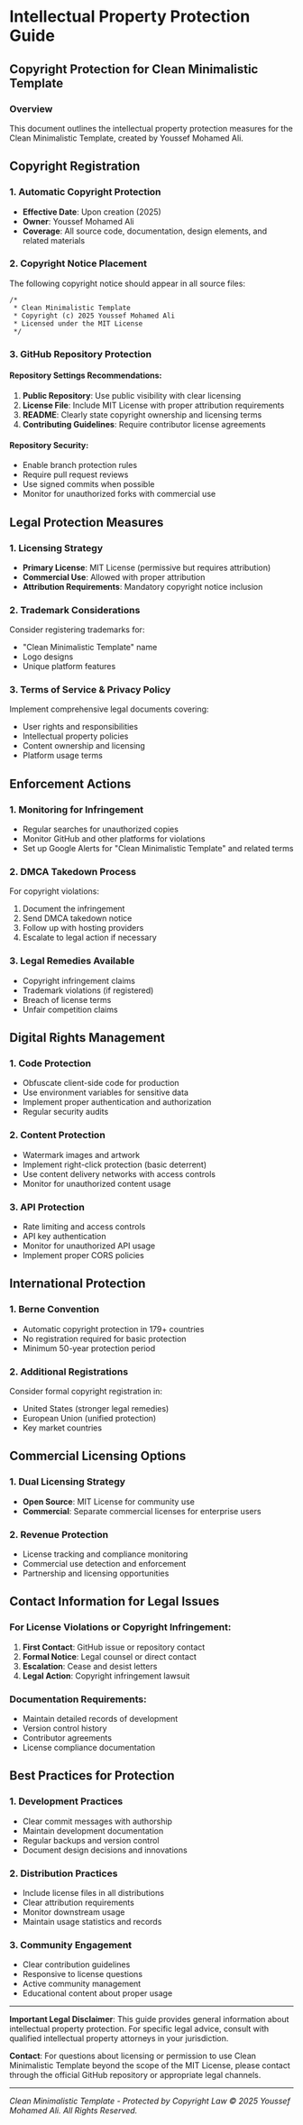 # Intellectual Property Protection Guide

## Copyright Protection for Clean Minimalistic Template

### Overview
This document outlines the intellectual property protection measures for the Clean Minimalistic Template, created by Youssef Mohamed Ali.

## Copyright Registration

### 1. Automatic Copyright Protection
- **Effective Date**: Upon creation (2025)
- **Owner**: Youssef Mohamed Ali
- **Coverage**: All source code, documentation, design elements, and related materials

### 2. Copyright Notice Placement
The following copyright notice should appear in all source files:

```
/*
 * Clean Minimalistic Template
 * Copyright (c) 2025 Youssef Mohamed Ali
 * Licensed under the MIT License
 */
```

### 3. GitHub Repository Protection

#### Repository Settings Recommendations:
1. **Public Repository**: Use public visibility with clear licensing
2. **License File**: Include MIT License with proper attribution requirements
3. **README**: Clearly state copyright ownership and licensing terms
4. **Contributing Guidelines**: Require contributor license agreements

#### Repository Security:
- Enable branch protection rules
- Require pull request reviews
- Use signed commits when possible
- Monitor for unauthorized forks with commercial use

## Legal Protection Measures

### 1. Licensing Strategy
- **Primary License**: MIT License (permissive but requires attribution)
- **Commercial Use**: Allowed with proper attribution
- **Attribution Requirements**: Mandatory copyright notice inclusion

### 2. Trademark Considerations
Consider registering trademarks for:
- "Clean Minimalistic Template" name
- Logo designs
- Unique platform features

### 3. Terms of Service & Privacy Policy
Implement comprehensive legal documents covering:
- User rights and responsibilities
- Intellectual property policies
- Content ownership and licensing
- Platform usage terms

## Enforcement Actions

### 1. Monitoring for Infringement
- Regular searches for unauthorized copies
- Monitor GitHub and other platforms for violations
- Set up Google Alerts for "Clean Minimalistic Template" and related terms

### 2. DMCA Takedown Process
For copyright violations:
1. Document the infringement
2. Send DMCA takedown notice
3. Follow up with hosting providers
4. Escalate to legal action if necessary

### 3. Legal Remedies Available
- Copyright infringement claims
- Trademark violations (if registered)
- Breach of license terms
- Unfair competition claims

## Digital Rights Management

### 1. Code Protection
- Obfuscate client-side code for production
- Use environment variables for sensitive data
- Implement proper authentication and authorization
- Regular security audits

### 2. Content Protection
- Watermark images and artwork
- Implement right-click protection (basic deterrent)
- Use content delivery networks with access controls
- Monitor for unauthorized content usage

### 3. API Protection
- Rate limiting and access controls
- API key authentication
- Monitor for unauthorized API usage
- Implement proper CORS policies

## International Protection

### 1. Berne Convention
- Automatic copyright protection in 179+ countries
- No registration required for basic protection
- Minimum 50-year protection period

### 2. Additional Registrations
Consider formal copyright registration in:
- United States (stronger legal remedies)
- European Union (unified protection)
- Key market countries

## Commercial Licensing Options

### 1. Dual Licensing Strategy
- **Open Source**: MIT License for community use
- **Commercial**: Separate commercial licenses for enterprise users

### 2. Revenue Protection
- License tracking and compliance monitoring
- Commercial use detection and enforcement
- Partnership and licensing opportunities

## Contact Information for Legal Issues

### For License Violations or Copyright Infringement:
1. **First Contact**: GitHub issue or repository contact
2. **Formal Notice**: Legal counsel or direct contact
3. **Escalation**: Cease and desist letters
4. **Legal Action**: Copyright infringement lawsuit

### Documentation Requirements:
- Maintain detailed records of development
- Version control history
- Contributor agreements
- License compliance documentation

## Best Practices for Protection

### 1. Development Practices
- Clear commit messages with authorship
- Maintain development documentation
- Regular backups and version control
- Document design decisions and innovations

### 2. Distribution Practices
- Include license files in all distributions
- Clear attribution requirements
- Monitor downstream usage
- Maintain usage statistics and records

### 3. Community Engagement
- Clear contribution guidelines
- Responsive to license questions
- Active community management
- Educational content about proper usage

---

**Important Legal Disclaimer**: This guide provides general information about intellectual property protection. For specific legal advice, consult with qualified intellectual property attorneys in your jurisdiction.

**Contact**: For questions about licensing or permission to use Clean Minimalistic Template beyond the scope of the MIT License, please contact through the official GitHub repository or appropriate legal channels.

---
*Clean Minimalistic Template - Protected by Copyright Law*
*© 2025 Youssef Mohamed Ali. All Rights Reserved.*
